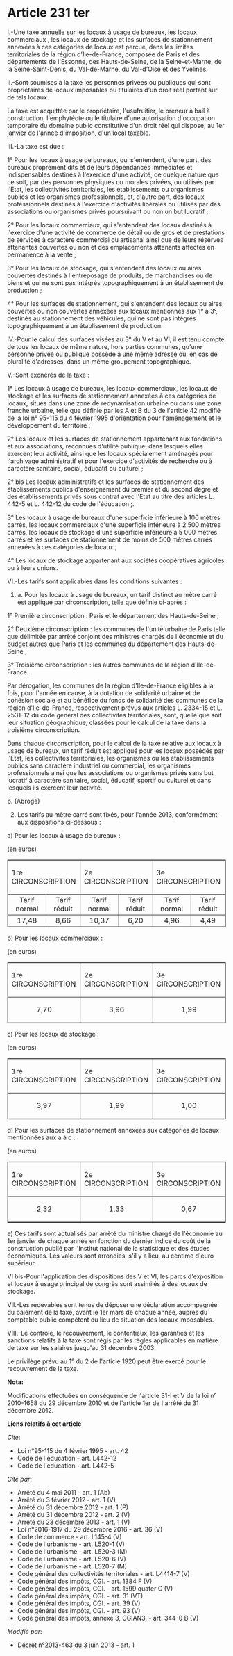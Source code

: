 # Article 231 ter

I.-Une taxe annuelle sur les locaux à usage de bureaux, les locaux commerciaux , les locaux de stockage et les surfaces de
stationnement annexées à ces catégories de locaux est perçue, dans les limites territoriales de la région d'Ile-de-France,
composée de Paris et des départements de l'Essonne, des Hauts-de-Seine, de la Seine-et-Marne, de la Seine-Saint-Denis, du
Val-de-Marne, du Val-d'Oise et des Yvelines. 

II.-Sont soumises à la taxe les personnes privées ou publiques qui sont propriétaires de locaux imposables ou titulaires d'un
droit réel portant sur de tels locaux. 

La taxe est acquittée par le propriétaire, l'usufruitier, le preneur à bail à construction, l'emphytéote ou le titulaire
d'une autorisation d'occupation temporaire du domaine public constitutive d'un droit réel qui dispose, au 1er janvier de
l'année d'imposition, d'un local taxable. 

III.-La taxe est due : 

1° Pour les locaux à usage de bureaux, qui s'entendent, d'une part, des bureaux proprement dits et de leurs dépendances
immédiates et indispensables destinés à l'exercice d'une activité, de quelque nature que ce soit, par des personnes physiques
ou morales privées, ou utilisés par l'Etat, les collectivités territoriales, les établissements ou organismes publics et les
organismes professionnels, et, d'autre part, des locaux professionnels destinés à l'exercice d'activités libérales ou
utilisés par des associations ou organismes privés poursuivant ou non un but lucratif ; 

2° Pour les locaux commerciaux, qui s'entendent des locaux destinés à l'exercice d'une activité de commerce de détail ou de
gros et de prestations de services à caractère commercial ou artisanal ainsi que de leurs réserves attenantes couvertes ou
non et des emplacements attenants affectés en permanence à la vente ; 

3° Pour les locaux de stockage, qui s'entendent des locaux ou aires couvertes destinés à l'entreposage de produits, de
marchandises ou de biens et qui ne sont pas intégrés topographiquement à un établissement de production ;

4° Pour les surfaces de stationnement, qui s'entendent des locaux ou aires, couvertes ou non couvertes annexées aux locaux
mentionnés aux 1° à 3°, destinés au stationnement des véhicules, qui ne sont pas intégrés topographiquement à un
établissement de production. 

IV.-Pour le calcul des surfaces visées au 3° du V et au VI, il est tenu compte de tous les locaux de même nature, hors
parties communes, qu'une personne privée ou publique possède à une même adresse ou, en cas de pluralité d'adresses, dans un
même groupement topographique.

V.-Sont exonérés de la taxe : 

1° Les locaux à usage de bureaux, les locaux commerciaux, les locaux de stockage et les surfaces de stationnement annexées à
ces catégories de locaux, situés dans une zone de redynamisation urbaine ou dans une zone franche urbaine, telle que définie
par les A et B du 3 de l'article 42 modifié de la loi n° 95-115 du 4 février 1995 d'orientation pour l'aménagement et le
développement du territoire ; 

2° Les locaux et les surfaces de stationnement appartenant aux fondations et aux associations, reconnues d'utilité publique,
dans lesquels elles exercent leur activité, ainsi que les locaux spécialement aménagés pour l'archivage administratif et pour
l'exercice d'activités de recherche ou à caractère sanitaire, social, éducatif ou culturel ; 

2° bis Les locaux administratifs et les surfaces de stationnement des établissements publics d'enseignement du premier et du
second degré et des établissements privés sous contrat avec l'Etat au titre des articles L. 442-5 et L. 442-12 du code de
l'éducation ;. 

3° Les locaux à usage de bureaux d'une superficie inférieure à 100 mètres carrés, les locaux commerciaux d'une superficie
inférieure à 2 500 mètres carrés, les locaux de stockage d'une superficie inférieure à 5 000 mètres carrés et les surfaces de
stationnement de moins de 500 mètres carrés annexées à ces catégories de locaux ; 

4° Les locaux de stockage appartenant aux sociétés coopératives agricoles ou à leurs unions. 

VI.-Les tarifs sont applicables dans les conditions suivantes : 

1. a. Pour les locaux à usage de bureaux, un tarif distinct au mètre carré est appliqué par circonscription, telle que
définie ci-après : 

1° Première circonscription : Paris et le département des Hauts-de-Seine ; 

2° Deuxième circonscription : les communes de l'unité urbaine de Paris telle que délimitée par arrêté conjoint des ministres
chargés de l'économie et du budget autres que Paris et les communes du département des Hauts-de-Seine ; 

3° Troisième circonscription : les autres communes de la région d'Ile-de-France. 

Par dérogation, les communes de la région d'Ile-de-France éligibles à la fois, pour l'année en cause, à la dotation de
solidarité urbaine et de cohésion sociale et au bénéfice du fonds de solidarité des communes de la région d'Ile-de-France,
respectivement prévus aux articles L. 2334-15 et L. 2531-12 du code général des collectivités territoriales, sont, quelle que
soit leur situation géographique, classées pour le calcul de la taxe dans la troisième circonscription.

Dans chaque circonscription, pour le calcul de la taxe relative aux locaux à usage de bureaux, un tarif réduit est appliqué
pour les locaux possédés par l'Etat, les collectivités territoriales, les organismes ou les établissements publics sans
caractère industriel ou commercial, les organismes professionnels ainsi que les associations ou organismes privés sans but
lucratif à caractère sanitaire, social, éducatif, sportif ou culturel et dans lesquels ils exercent leur activité. 

b. (Abrogé)

2. Les tarifs au mètre carré sont fixés, pour l'année 2013, conformément aux dispositions ci-dessous : 

a) Pour les locaux à usage de bureaux : 

(en euros) 

<table border="1" width="680">
    <tbody>
      <tr>
        <td colspan="2">

1re CIRCONSCRIPTION

</td>
        <td colspan="2">

2e CIRCONSCRIPTION

</td>
        <td colspan="5">

3e CIRCONSCRIPTION

</td>
      </tr>
      <tr>
        <td align="center">Tarif normal </td>
        <td align="center">Tarif réduit </td>
        <td align="center">Tarif normal </td>
        <td align="center">Tarif réduit </td>
        <td align="center">Tarif normal </td>
        <td align="center">Tarif réduit </td>
      </tr>
      <tr>
        <td align="center">17,48</td>
        <td align="center">8,66</td>
        <td align="center">10,37</td>
        <td align="center">6,20</td>
        <td align="center">4,96</td>
        <td align="center">4,49</td>
      </tr>
    </tbody>
  </table>

b) Pour les locaux commerciaux : 

(en euros) 

<table border="1" width="680">
  <tbody>
    <tr>
      <td>

1re CIRCONSCRIPTION

</td>
      <td>

2e CIRCONSCRIPTION

</td>
      <td colspan="7">

3e CIRCONSCRIPTION

</td>
    </tr>
    <tr>
      <td align="center">

7,70

</td>
      <td align="center">

3,96

</td>
      <td align="center">1,99</td>
    </tr>
  </tbody>
</table>

c) Pour les locaux de stockage : 

(en euros) 

<table border="1" width="680">
  <tbody>
    <tr>
      <td>

1re CIRCONSCRIPTION

</td>
      <td>

2e CIRCONSCRIPTION

</td>
      <td colspan="7">

3e CIRCONSCRIPTION

</td>
    </tr>
    <tr>
      <td align="center">

3,97

</td>
      <td align="center">

1,99

</td>
      <td align="center">

1,00</td>
    </tr>
  </tbody>
</table>

d) Pour les surfaces de stationnement annexées aux catégories de locaux mentionnées aux a à c : 

(en euros) 

<table border="1" width="680">
  <tbody>
    <tr>
      <td>

1re CIRCONSCRIPTION

</td>
      <td>

2e CIRCONSCRIPTION

</td>
      <td colspan="7">

3e CIRCONSCRIPTION

</td>
    </tr>
    <tr>
      <td align="center">

2,32

</td>
      <td align="center">

1,33

</td>
      <td align="center">

0,67</td>
    </tr>
  </tbody>
</table>

e) Ces tarifs sont actualisés par arrêté du ministre chargé de l'économie au 1er janvier de chaque année en fonction du
dernier indice du coût de la construction publié par l'Institut national de la statistique et des études économiques. Les
valeurs sont arrondies, s'il y a lieu, au centime d'euro supérieur. 

VI bis-Pour l'application des dispositions des V et VI, les parcs d'exposition et locaux à usage principal de congrès sont
assimilés à des locaux de stockage. 

VII.-Les redevables sont tenus de déposer une déclaration accompagnée du paiement de la taxe, avant le 1er mars de chaque
année, auprès du comptable public compétent du lieu de situation des locaux imposables.

VIII.-Le contrôle, le recouvrement, le contentieux, les garanties et les sanctions relatifs à la taxe sont régis par les
règles applicables en matière de taxe sur les salaires jusqu'au 31 décembre 2003. 

Le privilège prévu au 1° du 2 de l'article 1920 peut être exercé pour le recouvrement de la taxe.

**Nota:**

Modifications effectuées en conséquence de l'article 31-I et V de la loi n° 2010-1658 du 29 décembre 2010 et de l'article 1er
de l'arrêté du 31 décembre 2012.

**Liens relatifs à cet article**

_Cite_:

  - Loi n°95-115 du 4 février 1995 - art. 42
  - Code de l'éducation - art. L442-12
  - Code de l'éducation - art. L442-5

_Cité par_:

  - Arrêté du 4 mai 2011 - art. 1 (Ab)
  - Arrêté du 3 février 2012 - art. 1 (V)
  - Arrêté du 31 décembre 2012 - art. 1 (P)
  - Arrêté du 31 décembre 2012 - art. 2 (V)
  - Arrêté du 23 décembre 2013 - art. 1 (V)
  - Loi n°2016-1917 du 29 décembre 2016 - art. 36 (V)
  - Code de commerce - art. L145-4 (V)
  - Code de l'urbanisme - art. L520-1 (V)
  - Code de l'urbanisme - art. L520-3 (M)
  - Code de l'urbanisme - art. L520-6 (V)
  - Code de l'urbanisme - art. L520-7 (M)
  - Code général des collectivités territoriales - art. L4414-7 (V)
  - Code général des impôts, CGI. - art. 1384 F (V)
  - Code général des impôts, CGI. - art. 1599 quater C (V)
  - Code général des impôts, CGI. - art. 31 (VT)
  - Code général des impôts, CGI. - art. 39 (V)
  - Code général des impôts, CGI. - art. 93 (V)
  - Code général des impôts, annexe 3, CGIAN3. - art. 344-0 B (V)

_Modifié par_:

  - Décret n°2013-463 du 3 juin 2013 - art. 1
